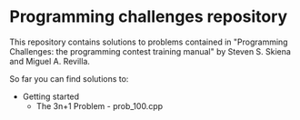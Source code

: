 # Programming challenges repository #

This repository contains solutions to problems contained in "Programming Challenges: the programming contest training manual" by Steven S. Skiena and Miguel A. Revilla.

So far you can find solutions to:

* Getting started
  * The 3n+1 Problem - prob_100.cpp
